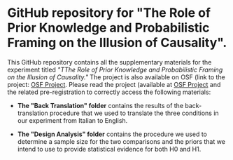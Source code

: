 # GitHub repository for "The Role of Prior Knowledge and Probabilistic Framing on the Illusion of Causality".
This GitHub repository contains all the supplementary materials for the experiment titled *"TThe Role of Prior Knowledge and Probabilistic Framing on the Illusion of Causality."* 
The project is also available on OSF (link to the project: [OSF Project](https://osf.io/qf5xm/?view_only=c3c8308055654455b19bfa6ded2473ef). Please read the project (available at [OSF Project](https://osf.io/qf5xm/?view_only=c3c8308055654455b19bfa6ded2473ef) and the related pre-registration to correctly access the following materials:

- **The "Back Translation" folder** contains the results of the back-translation procedure that we used to translate the three conditions in our experiment from Italian to English.
  
- **The "Design Analysis" folder** contains the procedure we used to determine a sample size for the two comparisons and the priors that we intend to use to provide statistical evidence for both H0 and H1.
